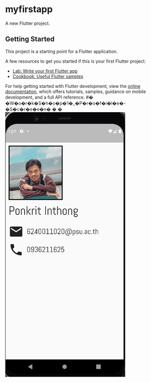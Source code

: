 # myfirstapp

A new Flutter project.

## Getting Started

This project is a starting point for a Flutter application.

A few resources to get you started if this is your first Flutter project:

- [Lab: Write your first Flutter app](https://docs.flutter.dev/get-started/codelab)
- [Cookbook: Useful Flutter samples](https://docs.flutter.dev/cookbook)

For help getting started with Flutter development, view the
[online documentation](https://docs.flutter.dev/), which offers tutorials,
samples, guidance on mobile development, and a full API reference.
#� �W�o�r�k�S�h�o�p�1�_�P�r�o�f�i�l�e�-�S�c�r�e�e�n�
�
�
![Screenshot1](assets/imgs/293271567_467478854718714_3094024946278264477_n.png)
